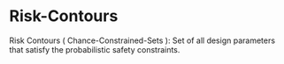 # Risk-Contours
Risk Contours ( Chance-Constrained-Sets ): Set of all design parameters that satisfy the probabilistic safety constraints.
